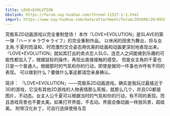 ```yaml
---
title: LOVE×EVOLUTION
bbslink: https://forum.say-huahuo.com/thread-11527-1-1.html
imgurl: https://www.say-huahuo.com/data/attachment/forum/201608/29/093819cecssn0szr0ess18.jpg
---
```


究极系2D动画游戏以完全重制登场！
本作『LOVE×EVOLUTION』是SLAVE的第一弹『ハード☆ラヴ☆ライフ』的完全重制作品。
以休闲的田舍为舞台，将与女主角.千夏时而温和、时而激烈交合姿态用优美的绘画和动画更深刻地表现出来。
『LOVE×EVOLUTION』就如其打出的卖点恋人SLG，连恋人之间能做到乐趣的可能性都加入了，根据鼠标的操作，再现出直接接触的感受。
但是女主角的千夏也只是一个普通人。根据那时的气氛和你的行动，即使是做同一件事也许呼有不同的表现。
可以做到什么？要做什么事这都请您亲身确认。

简评：
『LOVE×EVOLUTION』——究极系2D动画游戏。确实是我玩过最接近于3D的游戏，它没有其他2D游戏的人物表情那么死板，就那么几个，并且CG都是图片，不动态。女主人公千夏可以根据当时的气氛和你的行动，有不同的表现。而且游戏背景也不要太美。如果打开界面，不去动。界面会像动画一样放风景，超级美。
附带汉化补丁，可自行选择使用与否<!--more-->
